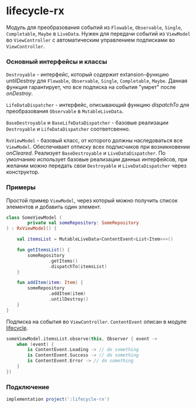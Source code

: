 lifecycle-rx
=====

Модуль для преобразования событий из `Flowable`, `Observable`, `Single`, `Completable`, `Maybe` в `LiveData`. Нужен для передачи событий из `ViewModel` во `ViewController` с автоматическим управлением подписками во `ViewController`.

### Основный интерфейсы и классы
`Destroyable` - интерфейс, который содержит extansion-функцию *untilDestroy* для `Flowable`, `Observable`, `Single`, `Completable`, `Maybe`. Данная функция гарантирует, что все подписка на события "умрет" после *onDestroy*.

`LifeDataDispatcher` - интерфейс, описывающий функцию *dispatchTo* для преобразования `Observable` в `MutableLiveData`. 

`BaseDestroyable` и `BaseLifeDataDispatcher` - базовые реализации `Destroyable` и `LifeDataDispatcher` соответсвенно.

`RxViewModel` - базовый класс, от которого должны наследоваться все `ViewModel`. Обеспечивает отписку всех подписчиков при возникновении *onCleared*. Реализует `BaseDestroyable` и `LiveDataDispatcher`. По умолчанию использует базовые реализации данных интерфейсов, при желании можно передать свои `Destroyable` и `LiveDataDispatcher` через конструктор.

### Примеры

Простой пример `ViewModel`, через который можно получить список элементов и добавить один элемент.

```kotlin
class SomeViewModel (
        private val someRepository: SomeRepository
) : RxViewModel() {

    val itemsList = MutableLiveData<ContentEvent<List<Item>>>()

    fun getItemsList() {
        someRepository
                .getItems()
                .dispatchTo(itemsList)
    }

    fun addItem(item: Item) {
        someRepository
                .addItem(item)
                .untilDestroy()
    }
}
```

Подписка на события во `ViewController`. `ContentEvent` описан в модуле [lifecycle](https://github.com/TouchInstinct/RoboSwag/tree/master/lifecycle).

```kotlin
someViewModel.itemsList.observe(this, Observer { event ->
    when (event) {
        is ContentEvent.Loading -> // do something
        is ContentEvent.Success -> // do something
        is ContentEvent.Error -> // do something
    }
})
```

### Подключение

``` gradle
implementation project(':lifecycle-rx')
```
